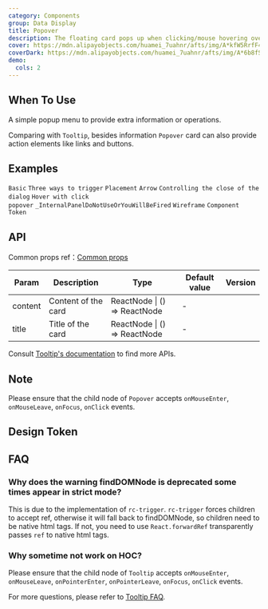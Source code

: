```yaml
---
category: Components
group: Data Display
title: Popover
description: The floating card pops up when clicking/mouse hovering over an element.
cover: https://mdn.alipayobjects.com/huamei_7uahnr/afts/img/A*kfW5RrfF4L8AAAAAAAAAAAAADrJ8AQ/original
coverDark: https://mdn.alipayobjects.com/huamei_7uahnr/afts/img/A*6b8fSKVVtXIAAAAAAAAAAAAADrJ8AQ/original
demo:
  cols: 2
---
```


## When To Use

A simple popup menu to provide extra information or operations.

Comparing with `Tooltip`, besides information `Popover` card can also provide action elements like links and buttons.

## Examples

<!-- prettier-ignore -->
<code src="./demo/basic.tsx">Basic</code>
<code src="./demo/triggerType.tsx">Three ways to trigger</code>
<code src="./demo/placement.tsx">Placement</code>
<code src="./demo/arrow.tsx">Arrow</code>
<code src="./demo/control.tsx">Controlling the close of the dialog</code>
<code src="./demo/hover-with-click.tsx">Hover with click popover</code>
<code src="./demo/render-panel.tsx" debug>_InternalPanelDoNotUseOrYouWillBeFired</code>
<code src="./demo/wireframe.tsx" debug>Wireframe</code>
<code src="./demo/component-token.tsx" debug>Component Token</code>

## API

Common props ref：[Common props](/docs/react/common-props)

| Param   | Description         | Type                         | Default value | Version |
| ------- | ------------------- | ---------------------------- | ------------- | ------- |
| content | Content of the card | ReactNode \| () => ReactNode | -             |         |
| title   | Title of the card   | ReactNode \| () => ReactNode | -             |         |

Consult [Tooltip's documentation](/components/tooltip/#api) to find more APIs.

## Note

Please ensure that the child node of `Popover` accepts `onMouseEnter`, `onMouseLeave`, `onFocus`, `onClick` events.

## Design Token

<ComponentTokenTable component="Popover"></ComponentTokenTable>

## FAQ

### Why does the warning findDOMNode is deprecated some times appear in strict mode?

This is due to the implementation of `rc-trigger`. `rc-trigger` forces children to accept ref, otherwise it will fall back to findDOMNode, so children need to be native html tags. If not, you need to use `React.forwardRef` transparently passes `ref` to native html tags.

### Why sometime not work on HOC?

Please ensure that the child node of `Tooltip` accepts `onMouseEnter`, `onMouseLeave`, `onPointerEnter`, `onPointerLeave`, `onFocus`, `onClick` events.

For more questions, please refer to [Tooltip FAQ](/components/tooltip#faq).
